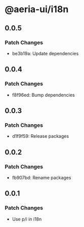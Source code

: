 # @aeria-ui/i18n

## 0.0.5

### Patch Changes

- be3b19a: Update dependencies

## 0.0.4

### Patch Changes

- f8f96ed: Bump dependencies

## 0.0.3

### Patch Changes

- d1f9f59: Release packages

## 0.0.2

### Patch Changes

- fb907bd: Rename packages

## 0.0.1

### Patch Changes

- Use p/i in i18n
